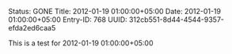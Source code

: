 Status: GONE
Title: 2012-01-19 01:00:00+05:00
Date: 2012-01-19 01:00:00+05:00
Entry-ID: 768
UUID: 312cb551-8d44-4544-9357-efda2ed6caa5

This is a test for 2012-01-19 01:00:00+05:00
